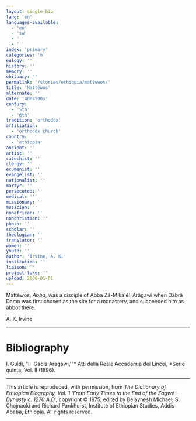 ```yaml
---
layout: single-bio
lang: 'en'
languages-available:
  - 'en'
  - 'sw'
  - ' '
  - ' '
index: 'primary'
categories: 'm'
eulogy: ''
history: ''
memory: ''
obituary: ''
permalink: '/stories/ethiopia/mattewos/'
title: 'Mattéwos'
alternate: ''
date: '400s500s'
century:
  - '5th'
  - '6th'
tradition: 'orthodox'
affiliation:
  - 'orthodox church'
country:
  - 'ethiopia'
ancient: ''
artist: ''
catechist: ''
clergy: ''
ecumenist: ''
evangelist: ''
nationalist: ''
martyr: ''
persecuted: ''
medical: ''
missionary: ''
musician: ''
nonafrican: ''
nonchristian: ''
photo: ''
scholar: ''
theologian: ''
translator: ''
women: ''
youth: ''
author: 'Irvine, A. K.'
institution: ''
liaison: ''
project-luke: ''
upload: 2000-01-01
---
```



Matt&eacute;wos, *Abba*, was a disciple of Abba Zä-Mika'él 'Arägawi when Däbrä Damo was first chosen as the site for a monastery, and succeeded him as abbot there.

A. K. Irvine

---

# Bibliography

I. Guidi, "Il 'Gadla Aragâwi,'"* Atti della Reale Accademia dei Lincei, *Serie quinta, Vol. II (1896).

---

This article is reproduced, with permission, from *The Dictionary of Ethiopian Biography, Vol. 1 'From Early Times to the End of the Zagwé Dynasty c. 1270 A.D.,* copyright &copy; 1975, edited by Belaynesh Michael, S. Chojnacki and Richard Pankhurst, Institute of Ethiopian Studies, Addis Ababa, Ethiopia.  All rights reserved.